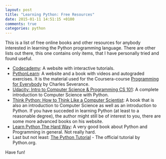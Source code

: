 ```yaml
---
layout: post
title: "Learning Python: Free Resources"
date: 2015-01-11 14:51:15 +0100
comments: true
categories: python
---
```

This is a list of free online books and other resources for anybody interested in learning the Python programming language. There are other lists out there, this one contains only items, that I have personally tried and found useful.

- [Codecademy][1]: A website with interactive tutorials.
- [PythonLearn][2]: A website and a book with videos and autograded exercises. It is the material used for the Coursera-course [Programming for Everybody][3] by Charles Severance.
- [Udacity: Intro to Computer Science & Programming CS 101][4]: A complete introduction to Computer Science with Python.
- [Think Python: How to Think Like a Computer Scientist][5]: A book that is also an introduction to Computer Science as well as an introduction to Python. If you have succeded in learning Python (at least to a reasonable degree), the author might still be of interest to you, there are some more advanced books on his website.
- [Learn Python The Hard Way][6]: A very good book about Python and Programming in general. Not really hard.
- Last but not least: [The Python Tutorial][7] - The official tutorial by Python.org.

Have fun!

[1]: http://www.codecademy.com/
[2]: http://www.pythonlearn.com/
[3]: https://www.coursera.org/course/pythonlearn
[4]: https://www.udacity.com/course/cs101
[5]: http://www.greenteapress.com/thinkpython/
[6]: http://learnpythonthehardway.org/book/
[7]: https://docs.python.org/2/tutorial/index.html
